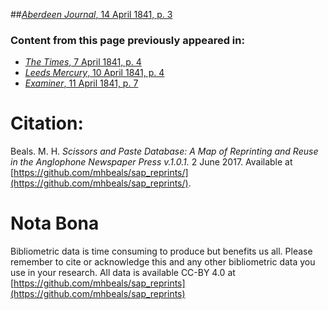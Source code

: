 ##[*Aberdeen Journal*, 14 April 1841, p. 3](https://mhbeals.github.io/sap_html/Aberdeen-Journal/Aberdeen-Journal-14-April-1841-p-3)

### Content from this page previously appeared in:
+ [*The Times*, 7 April 1841, p. 4](https://mhbeals.github.io/sap_html/The-Times/The-Times-7-April-1841-p-4)
+ [*Leeds Mercury*, 10 April 1841, p. 4](https://mhbeals.github.io/sap_html/Leeds-Mercury/Leeds-Mercury-10-April-1841-p-4)
+ [*Examiner*, 11 April 1841, p. 7](https://mhbeals.github.io/sap_html/Examiner/Examiner-11-April-1841-p-7)
                    
# Citation: 

Beals. M. H. *Scissors and Paste Database: A Map of Reprinting and Reuse in the Anglophone Newspaper Press v.1.0.1.* 2 June 2017. Available at [https://github.com/mhbeals/sap_reprints/](https://github.com/mhbeals/sap_reprints/). 
                    
# Nota Bona

Bibliometric data is time consuming to produce but benefits us all. Please remember to cite or acknowledge this and any other bibliometric data you use in your research. All data is available CC-BY 4.0 at [https://github.com/mhbeals/sap_reprints](https://github.com/mhbeals/sap_reprints)